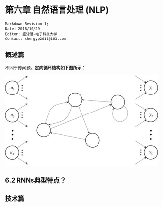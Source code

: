 # 第六章 自然语言处理 (NLP)

    Markdown Revision 1;
    Date: 2018/10/29
    Editor: 盛泳潘-电子科技大学
    Contact: shengyp2011@163.com


## 概述篇

不同于传问题。**定向循环结构如下图所示**：

![](../img/ch6/figure_6.1_1.jpg)
## 6.2 RNNs典型特点？


## 技术篇


